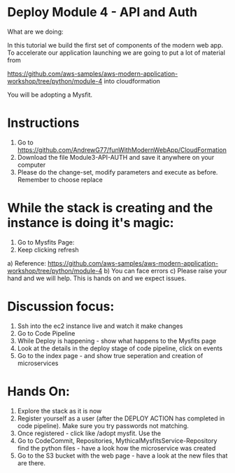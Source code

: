 # Deploy Module 4 - API and Auth

What are we doing: 

In this tutorial we build the first set of components of the modern web app.  To accelerate our application launching we are going to put a lot of material from 

https://github.com/aws-samples/aws-modern-application-workshop/tree/python/module-4  into cloudformation

You will be adopting a Mysfit. 

# Instructions

1. Go to  https://github.com/AndrewG77/funWithModernWebApp/CloudFormation
2. Download the file Module3-API-AUTH and save it anywhere on your computer
3. Please do the change-set, modify parameters and execute as before. Remember to choose replace



# While the stack is creating and the instance is doing it's magic: 


1. Go to Mysfits Page:
2. Keep clicking refresh


a) Reference: https://github.com/aws-samples/aws-modern-application-workshop/tree/python/module-4
b) You can face errors
c) Please raise your hand and we will help.  This is hands on and we expect issues. 

# Discussion focus: 

1) Ssh into the ec2 instance live and watch it make changes 
2) Go to Code Pipeline
3) While Deploy is happening - show what happens to the Mysfits page
4) Look at the details in the deploy stage of code pipeline, click on events
4) Go to the index page - and show true seperation and creation of microservices


# Hands On:

1. Explore the stack as it is now
2. Register yourself as a user (after the DEPLOY ACTION has completed in code pipeline).  Make sure you try passwords not matching.
3. Once registered - click like /adopt mysfit.  Use the 
4. Go to CodeCommit, Repositories, MythicalMysfitsService-Repository find the python files - have a look how the microservice was created
5. Go to the S3 bucket with the web page - have a look at the new files that are there. 